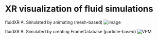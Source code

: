 # XR visualization of fluid simulations

fluidXR A. Simulated by animating (mesh-based)
![image](https://github.com/Jameshin/FluidXR/assets/16720947/9ece6471-e960-47dc-acaf-11df70e4cf0b)


fluidXR B. Simulated by creating FrameDatabase (particle-based)
![VPM](https://github.com/Jameshin/FluidXR/assets/16720947/1b2837fd-f4f1-4a4c-946b-d0b3966ed6d6)
